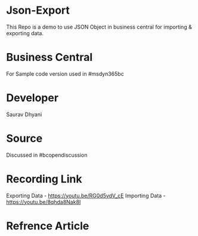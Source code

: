 # Json-Export
This Repo is a demo to use JSON Object in business central for importing & exporting data.

# Business Central
For Sample code version used in #msdyn365bc

# Developer
Saurav Dhyani

# Source 
Discussed in #bcopendiscussion 

# Recording Link
Exporting Data - https://youtu.be/RG0d5vdV_cE
Importing Data - https://youtu.be/8qhda8Nak8I
# Refrence Article
